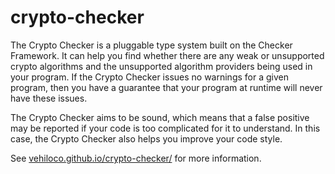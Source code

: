 # crypto-checker

The Crypto Checker is a pluggable type system built on the Checker Framework. It can help you find whether there are any weak or unsupported crypto algorithms and the unsupported algorithm providers being used in your program. If the Crypto Checker issues no warnings for a given program, then you have a guarantee that your program at runtime will never have these issues.

The Crypto Checker aims to be sound, which means that a false positive may be reported if your code is too complicated for it to understand. In this case, the Crypto Checker also helps you improve your code style.

See [vehiloco.github.io/crypto-checker/](https://vehiloco.github.io/crypto-checker/) for more information.
